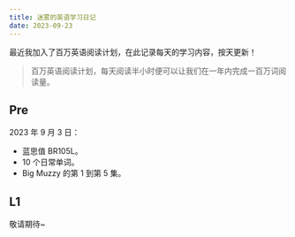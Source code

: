 ```yaml
---
title: 迷雾的英语学习日记
date: 2023-09-23
---
```


最近我加入了百万英语阅读计划，在此记录每天的学习内容，按天更新！

> 百万英语阅读计划，每天阅读半小时便可以让我们在一年内完成一百万词阅读量。

## Pre

2023 年 9 月 3 日：

- 蓝思值 BR105L。
- 10 个日常单词。
- Big Muzzy 的第 1 到第 5 集。

## L1

敬请期待~
